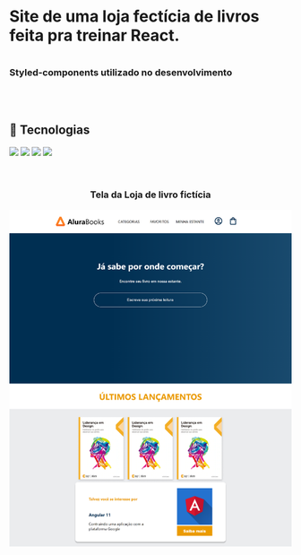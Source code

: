 # <h1>Site de uma loja fectícia de livros feita pra treinar React.</h1>

# <h3><b>Styled-components utilizado no desenvolvimento</b></h3>
<br>
<br>

## 🚀 Tecnologias
<div>
  <img src="https://img.shields.io/badge/HTML-239120?style=for-the-badge&logo=html5&logoColor=white">
  <img src="https://img.shields.io/badge/CSS-239120?&style=for-the-badge&logo=css3&logoColor=white">
  <img src="https://img.shields.io/badge/JavaScript-F7DF1E?style=for-the-badge&logo=javascript&logoColor=black">
  <img src="https://img.shields.io/badge/React-20232A?style=for-the-badge&logo=react&logoColor=61DAFB">
</div>
<!-- ## Tecnologias utilizadas durante o curso
* JavaScript
 -->
<!-- ## Tecnologias utilizadas no projeto
* HTML
* CSS -->
<br>
<br>
<h3 align="center">Tela da Loja de livro fictícia</h3>
<div align="center">
  <img src="https://github.com/DeangellesES/loja_de_livros_simples_ficticia-REACT/blob/main/telaUnica.png" width="800">
</div>
